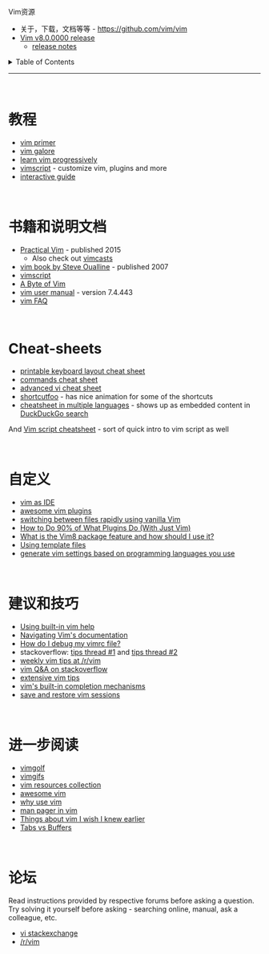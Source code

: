 Vim资源

* 关于，下载，文档等等 - https://github.com/vim/vim
* [Vim v8.0.0000 release](https://github.com/vim/vim/releases/tag/v8.0.0000)
    * [release notes](https://github.com/vim/vim/blob/master/runtime/doc/version8.txt)

<details>
<summary>Table of Contents</summary>

# Table of Contents

* [教程](#tutorials)
* [书籍和说明文档](#books-and-documentation)
* [Cheat-sheets](#cheat-sheets)
* [自定义](#customize)
* [建议和技巧](#tips-and-tricks)
* [进一步阅读](#further-reading)
* [论坛](#forums)

</details>

---

<br>

# <a name="tutorials"></a>教程

* [vim primer](https://danielmiessler.com/study/vim/)
* [vim galore](https://github.com/mhinz/vim-galore/blob/master/README.md)
* [learn vim progressively](http://yannesposito.com/Scratch/en/blog/Learn-Vim-Progressively/)
* [vimscript](http://learnvimscriptthehardway.stevelosh.com/) - customize vim, plugins and more
* [interactive guide](https://scotch.io/tutorials/getting-started-with-vim-an-interactive-guide)

<br>

# <a name="books-and-documentation"></a>书籍和说明文档

* [Practical Vim](https://pragprog.com/book/dnvim2/practical-vim-second-edition) - published 2015
   * Also check out [vimcasts](http://vimcasts.org/episodes/)
* [vim book by Steve Oualline](http://www.oualline.com/vim-book.html) - published 2007
* [vimscript](http://learnvimscriptthehardway.stevelosh.com/)
* [A Byte of Vim](https://vim.swaroopch.com/)
* [vim user manual](http://www.eandem.co.uk/mrw/vim/usr_doc/index.html) - version 7.4.443
* [vim FAQ](https://github.com/chrisbra/vim_faq)

<br>

# <a name="cheat-sheets"></a>Cheat-sheets

* [printable keyboard layout cheat sheet](http://michael.peopleofhonoronly.com/vim/)
* [commands cheat sheet](https://www.fprintf.net/vimCheatSheet.html)
* [advanced vi cheat sheet](http://www.lagmonster.org/docs/vi2.html)
* [shortcutfoo](https://www.shortcutfoo.com/app/dojos/vim/cheatsheet) - has nice animation for some of the shortcuts
* [cheatsheet in multiple languages](https://vim.rtorr.com/) - shows up as embedded content in [DuckDuckGo search](https://duckduckgo.com/?q=vim+cheat+sheet)

And [Vim script cheatsheet](http://ricostacruz.com/cheatsheets/vimscript.html) - sort of quick intro to vim script as well

<br>

# <a name="customize"></a>自定义

* [vim as IDE](http://yannesposito.com/Scratch/en/blog/Vim-as-IDE/)
* [awesome vim plugins](https://vimawesome.com/)
* [switching between files rapidly using vanilla Vim](https://stackoverflow.com/questions/16082991/vim-switching-between-files-rapidly-using-vanilla-vim-no-plugins)
* [How to Do 90% of What Plugins Do (With Just Vim)](https://www.youtube.com/watch?v=XA2WjJbmmoM)
* [What is the Vim8 package feature and how should I use it?](https://vi.stackexchange.com/questions/9522/what-is-the-vim8-package-feature-and-how-should-i-use-it)
* [Using template files](https://shapeshed.com/vim-templates/)
* [generate vim settings based on programming languages you use](http://vim-bootstrap.com/)

<br>

# <a name="tips-and-tricks"></a>建议和技巧

* [Using built-in vim help](https://stackoverflow.com/questions/25474313/how-do-i-find-out-what-a-vim-command-does)
* [Navigating Vim's documentation](https://vi.stackexchange.com/questions/2136/how-do-i-navigate-to-topics-in-vims-documentation/2137#2137)
* [How do I debug my vimrc file?](https://vi.stackexchange.com/questions/2003/how-do-i-debug-my-vimrc-file)
* stackoverflow: [tips thread #1](https://stackoverflow.com/questions/1218390/what-is-your-most-productive-shortcut-with-vim/) and [tips thread #2](https://stackoverflow.com/questions/726894/what-are-the-dark-corners-of-vim-your-mom-never-told-you-about)
* [weekly vim tips at /r/vim](https://www.reddit.com/r/vim/comments/4aab93/weekly_vim_tips_and_tricks_thread_1/)
* [vim Q&A on stackoverflow](https://stackoverflow.com/questions/tagged/vim?sort=votes&pageSize=15)
* [extensive vim tips](http://zzapper.co.uk/vimtips.html)
* [vim's built-in completion mechanisms](https://www.youtube.com/watch?v=3TX3kV3TICU)
* [save and restore vim sessions](https://stackoverflow.com/questions/1642611/how-to-save-and-restore-multiple-different-sessions-in-vim)

<br>

# <a name="further-reading"></a>进一步阅读

* [vimgolf](http://www.vimgolf.com/)
* [vimgifs](https://vimgifs.com/)
* [vim resources collection](https://vim.zeef.com/patrick.schanen)
* [awesome vim](https://github.com/akrawchyk/awesome-vim)
* [why use vim](http://www.viemu.com/a-why-vi-vim.html)
* [man pager in vim](https://www.reddit.com/r/vim/comments/4xkyah/til_builtin_man_pager_in_vim/)
* [Things about vim I wish I knew earlier](https://blog.petrzemek.net/2016/04/06/things-about-vim-i-wish-i-knew-earlier/)
* [Tabs vs Buffers](http://joshldavis.com/2014/04/05/vim-tab-madness-buffers-vs-tabs/)

<br>

# <a name="forums"></a>论坛

Read instructions provided by respective forums before asking a question. Try solving it yourself before asking - searching online, manual, ask a colleague, etc. 

* [vi stackexchange](https://vi.stackexchange.com/)
* [/r/vim](https://www.reddit.com/r/vim/)

